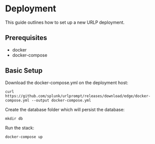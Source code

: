 # Deployment

This guide outlines how to set up a new URLP deployment.

## Prerequisites

* docker 
* docker-compose

## Basic Setup

Download the docker-compose.yml on the deployment host:
```
curl https://github.com/splunk/urlprompt/releases/download/edge/docker-compose.yml --output docker-compose.yml
```

Create the database folder which will persist the database:
```
mkdir db
```

Run the stack: 
```
docker-compose up
```
